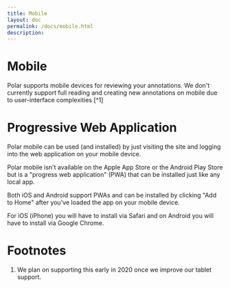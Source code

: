 ```yaml
---
title: Mobile
layout: doc
permalink: /docs/mobile.html
description:
---
```


# Mobile

Polar supports mobile devices for reviewing your annotations. We don't currently support full reading and creating
new annotations on mobile due to user-interface complexities [^1]

# Progressive Web Application

Polar mobile can be used (and installed) by just visiting the site and logging into the web application on your mobile
device.

Polar mobile isn't available on the Apple App Store or the Android Play Store but is a "progress web application" (PWA)
that can be installed just like any local app.

Both iOS and Android support PWAs and can be installed by clicking "Add to Home" after you've loaded the
app on your mobile device.

For iOS (iPhone) you will have to install via Safari and on Android you will have to install via Google Chrome.

# Footnotes

1.  We plan on supporting this early in 2020 once we improve our tablet support.
